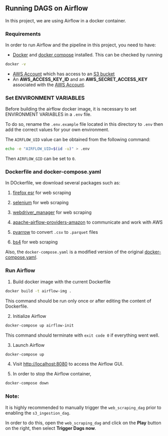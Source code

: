 ## Running DAGS on Airflow
In this project, we are using Airflow in a docker container.

### Requirements
In order to run Airflow and the pipeline in this project, you need to have:

* [Docker](https://www.docker.com) and [docker compose](https://docs.docker.com/compose/install) installed. This can be checked by running 
```bash
docker -v
``` 
* [AWS Account](https://aws.amazon.com/account/) which has access to an [S3 bucket](https://aws.amazon.com/s3/)
* An **AWS_ACCESS_KEY_ID** and an **AWS_SECRET_ACCESS_KEY** associated with the [AWS Account](https://aws.amazon.com/account/). 

### Set ENVIRONMENT VARIABLES
Before building the airflow docker image, it is necessary to set ENVIRONMENT VARIABLES in a `.env` file.

To do so, rename the `.env.example` file located in this directory to `.env` then add the correct values for your own environment.

The `AIRFLOW_UID` value can be obtained from the following command:
```bash
echo -e "AIRFLOW_UID=$(id -u)" > .env
```
Then `AIRFLOW_GID` can be set to `0`.

### Dockerfile and docker-compose.yaml
In DOckerfile, we download several packages such as: 
1. [firefox esr](https://www.mozilla.org/en-US/firefox/enterprise/) for web scraping

2. [selenium](https://pypi.org/project/selenium/) for web scraping

3. [webdriver_manager](https://pypi.org/project/webdriver-manager/)  for web scraping

4. [apache-airflow-providers-amazon](https://airflow.apache.org/docs/apache-airflow-providers-amazon/stable/index.html) to communicate and work with AWS

5. [pyarrow](https://pypi.org/project/pyarrow/) to convert `.csv` to `.parquet` files

6. [bs4](https://pypi.org/project/beautifulsoup4/) for web scraping

Also, the `docker-compose.yaml` is a modified version of the original [docker-compose.yaml](https://airflow.apache.org/docs/apache-airflow/stable/docker-compose.yaml).


### Run Airflow

1. Build docker image with the current Dockerfile
```bash
docker build -t airflow-img .
```
This command should be run only once or after editing the content of Dockerfile.

2. Initialize Airflow
```bash
docker-compose up airflow-init
```
This command should terminate with `exit code 0` if everything went well.

3. Launch Airflow
```bash
docker-compose up
```

4. Visit [http://localhost:8080](http://localhost:8080) to access the Airflow GUI.

5. In order to stop the Airflow container,
```bash
docker-compose down
```

### Note: 
It is highly recommended to manually trigger the `web_scraping_dag` prior to enabling the `s3_ingestion_dag`. 

In order to do this, open the `web_scraping_dag` and click on the **Play** button on the right, then select **Trigger Dags now**.




